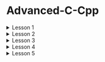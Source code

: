 # Advanced-C-Cpp
<details>  
<summary>  Lesson 1 </summary>  
  
## COMPILER - MACRO  
### Compiler
- A compiler is a special program that translates a programming language's source code into machine code, bytecode or another programming language. In other words, we can say that it converts the high-level language to machine/binary language. The source code is typically written in a human-readable language such as C or C++.  
- The following are the phases through which our program passes before being transformed into an executable form:  

**1. Preprocessor:**
  - Removal of Comments
  - Expansion of Macros
  - Expansion of the included files
  - Conditional compilation  

**2. Compiling:** Compile filename.i and produce a filename.s. This file is in assembly-level instructions.  
**3. Assembling:** The filename.s is taken as input and turned into filename.o by the assembler. This file contains machine-level instructions.  
**4. Linking:** This is the final phase in which all the linking of function calls with their definitions is done. Linker knows where all these functions are implemented.   
### Macro
- Macros in the C programming language allows developers to define reusable pieces of code, constants, and even function-like constructs.
- A macro is a fragment of code which has been given a name. Whenever the name is used, it is replaced by the contents of the macro.   
- Macros in C are a feature of the C preprocessor.
- There are 3 main groups of macros:  
**1. #include:** The #include directive is used to include the contents of another file into the current source file.  
Example: `#include <stdio.h>`  
**2. #define, #undef:** The #define (#undef) directive is used to define (undefine) macros. It associates a name with a value or an expression.  
Example: 
```
#define PI 3.14
#undef PI
#define PI 3.1415
```  
**3. #if, #elif, #else, #ifdef, #ifndef:** Conditional compilation directives allow including or excluding specific code blocks based on predefined macros or conditions.
</details>  

<details>  
<summary>  Lesson 2 </summary>  
  
## STDARG - ASSERT
### STDARG
The stdarg.h header defines a variable type va_list and three macros which can be used to get the arguments in a function when the number of arguments are not known.  

**1. stdarg.h types:**  

**va_list:** type for iterating arguments  

**2. stdarg.h macros:**  

| Name  | Description |
| ------------- | ------------- |
| **va_start**  | Start iterating arguments with a va_list  |
| **va_arg**  | Retrieve an argument  | 
| **va_end**  | Free a va_list  |
| **va_copy**  | Copy contents of one va_list to another  |
### ASSERT
- Provides a macro called assert
- This macro can be used to verify assumptions made by the program.
- If this assumption is false, nothing happens and the program continues to execute.
- If this assumption is false, The program stops to execute and print a diagnostic message.
- Using for debugging, use #define NDEBUG to turn off debug mode.
</details> 

<details>  
<summary>  Lesson 3 </summary>  
  
## POINTER
Pointers are one of the core components of the C programming language. A pointer can be used to store the memory address of other variables, functions, or even other pointers. The use of pointers allows low-level memory access, dynamic memory allocation, and many other functionality in C.
### Void pointer
- The Void pointers in C are the pointers of type void. It means that they do not have any associated data type.
- One of the main properties of void pointers is that they cannot be dereferenced.
- Syntax: `void *ptr_void;`
### Function Pointer
- Pointer to function is a variable that holds the address of a function. That is, it points to the area in memory that contains the machine code of the function defined in the program.  
- In the C programming language, function pointers allow you to pass a function as an argument to another function, store the function's address in a data structure, or even pass the function as a return value. from another function.
### Pointer to Constant
- A way to define a pointer that cannot change the value at the address it points to through dereference, but the value at that address can change.
- Syntax: 
```
int const *ptr_const;
const int *ptr_const;
```
### Constant Pointer
- In constant pointers, the memory address stored inside the pointer is constant and cannot be modified once it is defined. It will always point to the same memory address.
- Syntax: `int *const const_ptr = &value;`
### Pointer to Pointer
- Pointer to Pointer is a data type in a programming language that allows you to store the address of a pointer.
- Pointer to pointer provides a new pointer hierarchy, allowing you to change the value of the original pointer. This hierarchy can be useful in many situations, especially when you work with functions that need to change the value of a pointer.
- Syntax: `int **ptp = &ptr;`
- Application:
  - json data type
  - List data structure
### NULL Pointer
- The Null Pointers are those pointers that do not point to any memory location.
- They can be created by assigning a NULL value to the pointer.
- A pointer of any type can be assigned the NULL value.
</details> 

<details>  
<summary>  Lesson 4 </summary> 
  
## MEMORY LAYOUT
The main.exe program (on windows), main.hex (loaded into the microcontroller) are stored in SSD or FLASH memory. When pressing run programs on the window (powering the microcontroller), these programs will be copied into RAM memory for execution.
### Text segment
- Contains executable instructions.
- Often read-only, to prevent a program from accidentally modifying its instructions.
- Store constants and pointers of char type.
- All variables stored in the Text segment cannot change their values ​​but can only be read.
### Data segment/ Initialized Data Segment
- Contains global and static variables initialized to a non-zero value.
- The value of the variable can be read and changed.
- All variables will be reclaimed after the program ends.
### BSS segment/ Uninitialized Data Segment
- Contains global and static variables initialized with a value of 0 or not assigned a value.
- The value of the variable can be read and changed.
- All variables will be reclaimed after the program ends.
### Stack
- Contains local variables and passed parameters.
- Can read and change the value of the variable during the program's runtime.
- After exiting the function, the memory area will be reclaimed.
### Heap
- The heap is used to dynamically allocate memory during program execution.
- This allows the program to create and release memory as needed, adapting to changes in data during runtime.
- Functions like malloc(), calloc(), realloc(), and free() are used to allocate and free memory on the heap.
- Can read and change the value of the variable during the program's runtime.


</details>

<details>  
<summary>  Lesson 5 </summary> 
  
## EXTERN - STATIC - VOLATILE - REGISTER
### EXTERN
- Used to notify that a variable or function has been declared elsewhere in the program or in another source file.
- This helps the program understand that the variable or function has been defined and will be used from another location, helping to manage associations between different parts of the program or between source files.
- Variables or functions declared with “extern” in C will have external linkage, indicating that they are linked externally.
- In a lengthy program that utilizes several files, the “extern” keyword is frequently employed to declare global variables in header files.
### STATIC
- Contains global and static variables initialized to a non-zero value.
- The value of the variable can be read and changed.
- All variables will be reclaimed after the program ends.
### VOLATILE
- Contains global and static variables initialized with a value of 0 or not assigned a value.
- The value of the variable can be read and changed.
- All variables will be reclaimed after the program ends.
### REGISTER
- Contains local variables and passed parameters.
- Can read and change the value of the variable during the program's runtime.
- After exiting the function, the memory area will be reclaimed.


</details>
